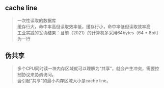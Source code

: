 ## cache line

> 一次性读取的数据库<br>
> 缓存行大，命中率高但读取效率低，缓存行小，命中率低但读取效率高<br>
> 工业实践的妥协结果：目前（2021）的计算机多采用64bytes（64 * 8bit）为一行

## 伪共享

> 多个CPU同时读一块内存区域就可以理解为“共享”。就会产生冲突，需要控制协议来协调访问。<br>
> 会引起“共享”的最小内存区域大小是cache line。

